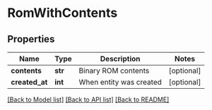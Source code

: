 # RomWithContents

## Properties
Name | Type | Description | Notes
------------ | ------------- | ------------- | -------------
**contents** | **str** | Binary ROM contents | [optional] 
**created_at** | **int** | When entity was created | [optional] 

[[Back to Model list]](../README.md#documentation-for-models) [[Back to API list]](../README.md#documentation-for-api-endpoints) [[Back to README]](../README.md)


